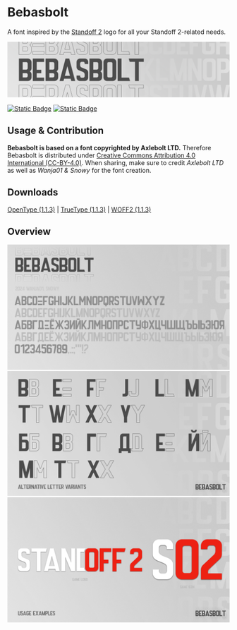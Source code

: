 # Bebasbolt
A font inspired by the [Standoff 2](https://install.standoff2.com/en/) logo for all your Standoff 2-related needs. 
<p align="center">
    
![GitHub Cover](https://raw.githubusercontent.com/Wanja01YT/bebasbolt/main/images/github_banner.png)
    
</p>

[![Static Badge](https://img.shields.io/badge/vkontakte-1.0-0077FF?logo=vk&logoColor=0077FF)](https://vk.com/wall-224629273_168)
[![Static Badge](https://img.shields.io/badge/license-CC%20BY%204.0%20-lightgrey)](https://creativecommons.org/licenses/by/4.0/deed.en)

## Usage & Contribution
**Bebasbolt is based on a font copyrighted by Axlebolt LTD.** Therefore Bebasbolt is distributed under [Creative Commons Attribution 4.0 International (CC-BY-4.0)](https://github.com/Wanja01YT/bebasbolt/blob/main/LICENSE). When sharing, make sure to credit _Axlebolt LTD_ as well as _Wanja01 & Snowy_ for the font creation.

## Downloads
[OpenType (1.1.3)](https://github.com/Wanja01YT/bebasbolt/releases/download/release-1.1.3/Bebasbolt-1.1.3-release.otf) | 
[TrueType (1.1.3)](https://github.com/Wanja01YT/bebasbolt/releases/download/release-1.1.3/Bebasbolt-1.1.3-release.ttf) | 
[WOFF2 (1.1.3)](https://github.com/Wanja01YT/bebasbolt/releases/download/release-1.1.3/Bebasbolt-1.1.3-release.woff2)

## Overview
![Font Overview](https://raw.githubusercontent.com/Wanja01YT/bebasbolt/main/images/bebasbolt-1.png)
![Alternative Letter Variants](https://raw.githubusercontent.com/Wanja01YT/bebasbolt/main/images/bebasbolt-2.png)
![Usage Examples](https://raw.githubusercontent.com/Wanja01YT/bebasbolt/main/images/bebasbolt-3.png)


